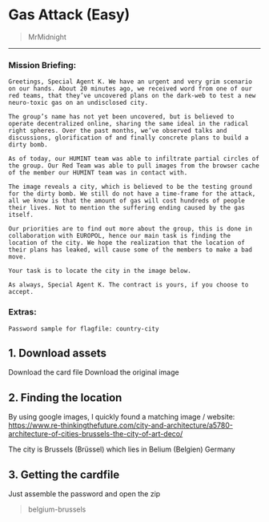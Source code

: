 # Gas Attack (Easy)
> MrMidnight

-----------------------------------------

### Mission Briefing:

```
Greetings, Special Agent K. We have an urgent and very grim scenario on our hands. About 20 minutes ago, we received word from one of our red teams, that they’ve uncovered plans on the dark-web to test a new neuro-toxic gas on an undisclosed city.

The group’s name has not yet been uncovered, but is believed to operate decentralized online, sharing the same ideal in the radical right spheres. Over the past months, we’ve observed talks and discussions, glorification of and finally concrete plans to build a dirty bomb.

As of today, our HUMINT team was able to infiltrate partial circles of the group. Our Red Team was able to pull images from the browser cache of the member our HUMINT team was in contact with.

The image reveals a city, which is believed to be the testing ground for the dirty bomb. We still do not have a time-frame for the attack, all we know is that the amount of gas will cost hundreds of people their lives. Not to mention the suffering ending caused by the gas itself.

Our priorities are to find out more about the group, this is done in collaboration with EUROPOL, hence our main task is finding the location of the city. We hope the realization that the location of their plans has leaked, will cause some of the members to make a bad move.

Your task is to locate the city in the image below.

As always, Special Agent K. The contract is yours, if you choose to accept.
```
### Extras:
```
Password sample for flagfile: country-city
```

## 1. Download assets

Download the card file
Download the original image

## 2. Finding the location

By using google images, I quickly found a matching image / website: https://www.re-thinkingthefuture.com/city-and-architecture/a5780-architecture-of-cities-brussels-the-city-of-art-deco/

The city is Brussels (Brüssel) which lies in Belium (Belgien) Germany

## 3. Getting the cardfile

Just assemble the password and open the zip

>belgium-brussels